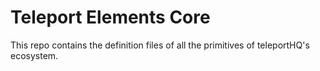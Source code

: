 # Teleport Elements Core

This repo contains the definition files of all the primitives of teleportHQ's ecosystem.